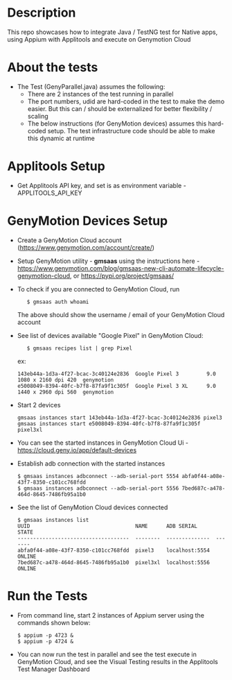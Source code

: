# Description

This repo showcases how to integrate Java / TestNG test for Native apps, using Appium with Applitools and execute on Genymotion Cloud

# About the tests
* The Test (GenyParallel.java) assumes the following:
    * There are 2 instances of the test running in parallel
    * The port numbers, udid are hard-coded in the test to make the demo easier. But this can / should be externalized for better flexibility / scaling
    * The below instructions (for GenyMotion devices) assumes this hard-coded setup. The test infrastructure code should be able to make this dynamic at runtime

# Applitools Setup
* Get Applitools API key, and set is as environment variable - APPLITOOLS_API_KEY

# GenyMotion Devices Setup

* Create a GenyMotion Cloud account (https://www.genymotion.com/account/create/)
* Setup GenyMotion utility - **gmsaas** using the instructions here - https://www.genymotion.com/blog/gmsaas-new-cli-automate-lifecycle-genymotion-cloud, or https://pypi.org/project/gmsaas/
* To check if you are connected to GenyMotion Cloud, run

    ```    $ gmsaas auth whoami ``` 
    
    The above should show the username / email of your GenyMotion Cloud account
* See list of devices available "Google Pixel" in GenyMotion Cloud:

    ```    $ gmsaas recipes list | grep Pixel ```

    ex:
    ```
    143eb44a-1d3a-4f27-bcac-3c40124e2836  Google Pixel 3         9.0        1080 x 2160 dpi 420  genymotion
    e5008049-8394-40fc-b7f8-87fa9f1c305f  Google Pixel 3 XL      9.0        1440 x 2960 dpi 560  genymotion
    ```
* Start 2 devices
    ```
    gmsaas instances start 143eb44a-1d3a-4f27-bcac-3c40124e2836 pixel3
    gmsaas instances start e5008049-8394-40fc-b7f8-87fa9f1c305f pixel3xl
    ```
* You can see the started instances in GenyMotion Cloud Ui - https://cloud.geny.io/app/default-devices
* Establish adb connection with the started instances
    ```
    $ gmsaas instances adbconnect --adb-serial-port 5554 abfa0f44-a08e-43f7-8350-c101cc768fdd
    $ gmsaas instances adbconnect --adb-serial-port 5556 7bed687c-a478-464d-8645-7486fb95a1b0
    ```
* See the list of GenyMotion Cloud devices connected 
    ```
    $ gmsaas instances list
    UUID                                  NAME      ADB SERIAL      STATE
    ------------------------------------  --------  --------------  -------
    abfa0f44-a08e-43f7-8350-c101cc768fdd  pixel3    localhost:5554  ONLINE
    7bed687c-a478-464d-8645-7486fb95a1b0  pixel3xl  localhost:5556  ONLINE
    ```


# Run the Tests
* From command line, start 2 instances of Appium server using the commands shown below:
    ``` 
    $ appium -p 4723 &
    $ appium -p 4724 & 
    ```
    
* You can now run the test in parallel and see the test execute in GenyMotion Cloud, and see the Visual Testing results in the Applitools Test Manager Dashboard
